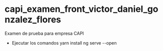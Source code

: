 # capi_examen_front_victor_daniel_gonzalez_flores
Examen de prueba para empresa CAPI

- Ejecutar los comandos
    yarn install
    ng serve --open